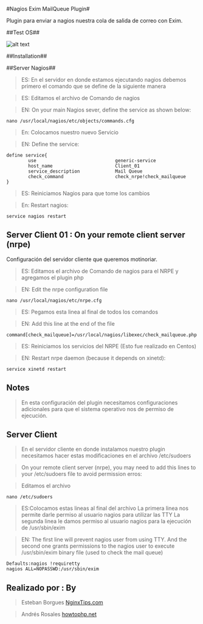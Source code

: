 #Nagios Exim MailQueue Plugin#

Plugin para enviar a nagios nuestra cola de salida de correo con Exim.

##Test OS##

![alt text](https://cdn2.iconfinder.com/data/icons/fatcow/32x32/centos.png "Centos")

##Installation##

##Server Nagios##

> ES: En el servidor en donde estamos ejecutando nagios debemos primero el comando que se define de la siguiente manera

> ES: Editamos el archivo de Comando de nagios

> EN: On your main Nagios sever, define the service as shown below:

`nano /usr/local/nagios/etc/objects/commands.cfg`

> En: Colocamos nuestro nuevo Servicio

> EN: Define the service:

```
define service{
        use                             generic-service
       	host_name                       Client_01
        service_description             Mail Queue
        check_command                   check_nrpe!check_mailqueue
}
```
> ES: Reiniciamos Nagios para que tome los cambios

> En: Restart nagios: 

`service nagios restart`


Server Client 01 : On your remote client server (nrpe)
--------------------------------------------------------

Configuración del servidor cliente que queremos motinoriar.

> ES: Editamos el archivo de Comando de nagios para el NRPE y agregamos el plugin php

> EN: Edit the nrpe configuration file

`nano /usr/local/nagios/etc/nrpe.cfg`

> ES: Pegamos esta linea al final de todos los comandos

> EN: Add this line at the end of the file

`command[check_mailqueue]=/usr/local/nagios/libexec/check_mailqueue.php`

> ES: Reiniciamos los servicios del NRPE (Esto fue realizado en Centos)

> EN: Restart nrpe daemon (because it depends on xinetd):

`service xinetd restart`


Notes
-----

> En esta configuración del plugin necesitamos configuraciones adicionales para que el sistema operativo nos de permiso de ejecución.


Server Client
---------------

> En el servidor cliente en donde instalamos nuestro plugin necesitamos hacer estas modificaciones en el archivo /etc/sudoers

> On your remote client server (nrpe), you may need to add this lines to
your /etc/sudoers file to avoid permission erros:

> Editamos el archivo

`nano /etc/sudoers`

> ES:Colocamos estas lineas al final del archivo
> La primera linea nos permite darle permiso al usuario nagios para utilizar las TTY
> La segunda linea le damos permiso al usuario nagios para la ejecución de /usr/sbin/exim

> EN: The first line will prevent nagios user from using TTY. And the second
> one grants permissions to the nagios user to execute /usr/sbin/exim
> binary file (used to check the mail queue)

```
Defaults:nagios !requiretty
nagios ALL=NOPASSWD:/usr/sbin/exim
```

Realizado por : By
--------------------------

> Esteban Borgues [NginxTips.com](https://www.nginxtips.com)

> Andrés Rosales [howtophp.net](https://howtophp.net)
